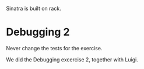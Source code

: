 Sinatra is built on rack.

# Debugging 2 #

Never change the tests for the exercise.

We did the Debugging excercise 2, together with Luigi.
